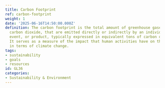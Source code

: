 ```yaml
---
title: Carbon Footprint
ref: carbon-footprint
weight: 1
date: '2025-06-16T14:50:00.000Z'
definition: The carbon footprint is the total amount of greenhouse gases, primarily
  carbon dioxide, that are emitted directly or indirectly by an individual, organization,
  event, or product, typically expressed in equivalent tons of carbon dioxide (CO2e).
  It serves as a measure of the impact that human activities have on the environment
  in terms of climate change.
tags:
- sustainability
- goals
- resources
id: GL36
categories:
- Sustainability & Environment
---
```


